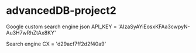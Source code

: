 # advancedDB-project2

Google custom search engine json API_KEY = 'AIzaSyAYiEosxKFAa3cwpyN-Au3H7wRhZtAx8KY'

Search engine CX = 'd29acf7ff2d2f40a9'

